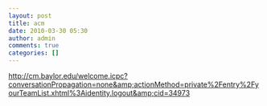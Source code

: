 ```yaml
---
layout: post
title: acm
date: 2010-03-30 05:30
author: admin
comments: true
categories: []
---
```

<a href="http://cm.baylor.edu/welcome.icpc?conversationPropagation=none&amp;actionMethod=private%2Fentry%2FyourTeamList.xhtml%3Aidentity.logout&amp;cid=34973">http://cm.baylor.edu/welcome.icpc?conversationPropagation=none&amp;actionMethod=private%2Fentry%2FyourTeamList.xhtml%3Aidentity.logout&amp;cid=34973</a>
